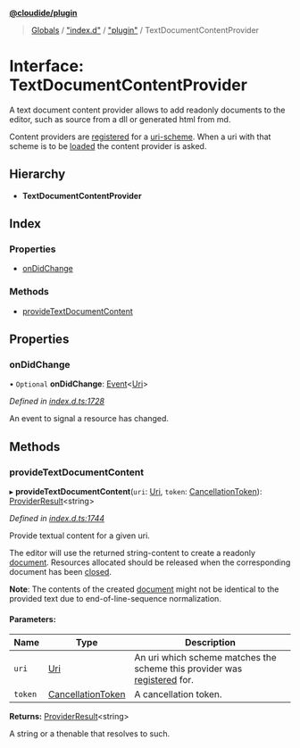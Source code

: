**[@cloudide/plugin](../README.md)**

> [Globals](../README.md) / ["index.d"](../modules/_index_d_.md) / ["plugin"](../modules/_index_d_._plugin_.md) / TextDocumentContentProvider

# Interface: TextDocumentContentProvider

A text document content provider allows to add readonly documents
to the editor, such as source from a dll or generated html from md.

Content providers are [registered](#workspace.registerTextDocumentContentProvider)
for a [uri-scheme](#Uri.scheme). When a uri with that scheme is to
be [loaded](#workspace.openTextDocument) the content provider is
asked.

## Hierarchy

* **TextDocumentContentProvider**

## Index

### Properties

* [onDidChange](_index_d_._plugin_.textdocumentcontentprovider.md#ondidchange)

### Methods

* [provideTextDocumentContent](_index_d_._plugin_.textdocumentcontentprovider.md#providetextdocumentcontent)

## Properties

### onDidChange

• `Optional` **onDidChange**: [Event](_index_d_._plugin_.event.md)\<[Uri](../classes/_index_d_._plugin_.uri.md)>

*Defined in [index.d.ts:1728](https://github.com/shuyaqian/cloudide-plugin-api/blob/6d83fa1/index.d.ts#L1728)*

An event to signal a resource has changed.

## Methods

### provideTextDocumentContent

▸ **provideTextDocumentContent**(`uri`: [Uri](../classes/_index_d_._plugin_.uri.md), `token`: [CancellationToken](_index_d_._plugin_.cancellationtoken.md)): [ProviderResult](../modules/_index_d_._plugin_.md#providerresult)\<string>

*Defined in [index.d.ts:1744](https://github.com/shuyaqian/cloudide-plugin-api/blob/6d83fa1/index.d.ts#L1744)*

Provide textual content for a given uri.

The editor will use the returned string-content to create a readonly
[document](#TextDocument). Resources allocated should be released when
the corresponding document has been [closed](#workspace.onDidCloseTextDocument).

**Note**: The contents of the created [document](#TextDocument) might not be
identical to the provided text due to end-of-line-sequence normalization.

#### Parameters:

Name | Type | Description |
------ | ------ | ------ |
`uri` | [Uri](../classes/_index_d_._plugin_.uri.md) | An uri which scheme matches the scheme this provider was [registered](#workspace.registerTextDocumentContentProvider) for. |
`token` | [CancellationToken](_index_d_._plugin_.cancellationtoken.md) | A cancellation token. |

**Returns:** [ProviderResult](../modules/_index_d_._plugin_.md#providerresult)\<string>

A string or a thenable that resolves to such.
